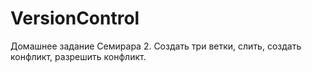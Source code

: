 # VersionControl
Домашнее задание Семирара 2.
Создать три ветки, слить, создать конфликт, разрешить конфликт.
